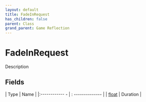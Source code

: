 ```yaml
---
layout: default
title: FadeInRequest
has_children: false
parent: Class
grand_parent: Game Reflection
---
```

# FadeInRequest
Description 

## Fields
| Type | Name |
|:------------ - | : -------------- |
| [float](game-reflection/components/float.md) | Duration |
